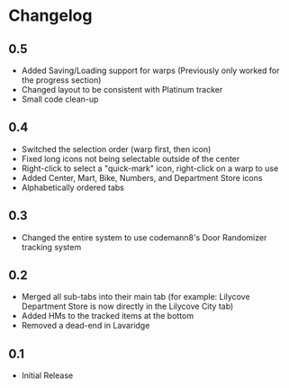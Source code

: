 # Changelog

## 0.5
- Added Saving/Loading support for warps (Previously only worked for the progress section)
- Changed layout to be consistent with Platinum tracker
- Small code clean-up

## 0.4
- Switched the selection order (warp first, then icon)
- Fixed long icons not being selectable outside of the center
- Right-click to select a "quick-mark" icon, right-click on a warp to use
- Added Center, Mart, Bike, Numbers, and Department Store icons
- Alphabetically ordered tabs

## 0.3
- Changed the entire system to use codemann8's Door Randomizer tracking system

## 0.2
- Merged all sub-tabs into their main tab (for example: Lilycove Department Store is now directly in the Lilycove City tab)
- Added HMs to the tracked items at the bottom
- Removed a dead-end in Lavaridge

## 0.1
- Initial Release